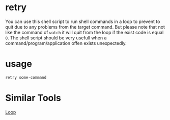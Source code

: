 # retry
You can use this shell script to run shell commands in a loop to prevent to quit due to any problems from the target command. But please note that not like the command of ```watch``` it will quit from the loop if the exist code is equal ```0```. The shell script should be very usefull when a command/program/application offen exists unexpectedly.

# usage
```bash
retry some-command
```
# Similar Tools
[Loop](https://github.com/Miserlou/Loop)
